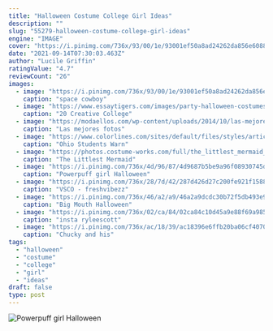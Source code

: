 ```yaml
---
title: "Halloween Costume College Girl Ideas"
description: ""
slug: "55279-halloween-costume-college-girl-ideas"
engine: "IMAGE"
cover: "https://i.pinimg.com/736x/93/00/1e/93001ef50a8ad24262da856e6088ac13.jpg"
date: "2021-09-14T07:30:03.463Z"
author: "Lucile Griffin"
ratingValue: "4.7"
reviewCount: "26"
images:
  - image: "https://i.pinimg.com/736x/93/00/1e/93001ef50a8ad24262da856e6088ac13.jpg"
    caption: "space cowboy"
  - image: "https://www.essaytigers.com/images/party-halloween-costumes.jpg"
    caption: "20 Creative College"
  - image: "https://modaellos.com/wp-content/uploads/2014/10/las-mejores-fotos-de-disfraces-originales-para-hombre-halloween-2014-disfraz-hombre-en-un-huracana.jpg"
    caption: "Las mejores fotos"
  - image: "https://www.colorlines.com/sites/default/files/styles/article_lead_normal/public/images/articles/2012/10/halloween-costumes-racist5.jpg?itok=QgGr4NC6"
    caption: "Ohio Students Warn"
  - image: "https://photos.costume-works.com/full/the_littlest_mermaid_93.jpg"
    caption: "The Littlest Mermaid"
  - image: "https://i.pinimg.com/736x/4d/96/87/4d9687b5be9a96f08930745d7cbce395.jpg"
    caption: "Powerpuff girl Halloween"
  - image: "https://i.pinimg.com/736x/28/7d/42/287d426d27c200fe921f15880b7ded58.jpg"
    caption: "VSCO - freshvibezz"
  - image: "https://i.pinimg.com/736x/46/a2/a9/46a2a9dcdc30b72f5db493e9411dc9a8.jpg"
    caption: "Big Mouth Halloween"
  - image: "https://i.pinimg.com/736x/02/ca/84/02ca84c10d45a9e88f69a985449748c6.jpg"
    caption: "insta ryleescott"
  - image: "https://i.pinimg.com/736x/ac/18/39/ac18396e6ffb20ba06cf407065b03772.jpg"
    caption: "Chucky and his"
tags:
  - "halloween"
  - "costume"
  - "college"
  - "girl"
  - "ideas"
draft: false
type: post
---
```



![Powerpuff girl Halloween](https://i.pinimg.com/736x/4d/96/87/4d9687b5be9a96f08930745d7cbce395.jpg "Powerpuff girl Halloween")


<!--inArticleAds-->

<!--galleryOne-->


<!--inArticleAds-->

<!--galleryTwo-->


<!--galleryThree-->


